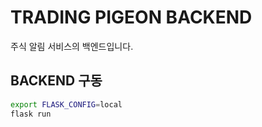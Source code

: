 # TRADING PIGEON BACKEND
주식 알림 서비스의 백엔드입니다.

## BACKEND 구동
``` bash
export FLASK_CONFIG=local
flask run
```